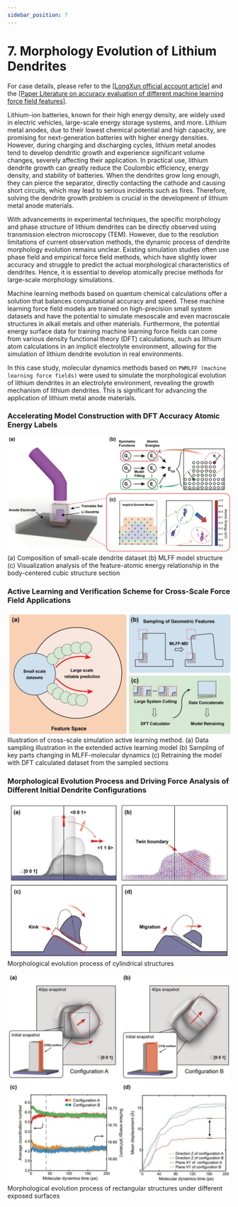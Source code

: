 ```yaml
---
sidebar_position: 7
---
```


# 7. Morphology Evolution of Lithium Dendrites
For case details, please refer to the [[LongXun official account article]](https://mp.weixin.qq.com/s/kapzIrPvL2AcGTUzdHgglg) and the [[Paper Literature on accuracy evaluation of different machine learning force field features]](https://iopscience.iop.org/article/10.1088/1367-2630/acf2bb).

Lithium-ion batteries, known for their high energy density, are widely used in electric vehicles, large-scale energy storage systems, and more. Lithium metal anodes, due to their lowest chemical potential and high capacity, are promising for next-generation batteries with higher energy densities. However, during charging and discharging cycles, lithium metal anodes tend to develop dendritic growth and experience significant volume changes, severely affecting their application. In practical use, lithium dendrite growth can greatly reduce the Coulombic efficiency, energy density, and stability of batteries. When the dendrites grow long enough, they can pierce the separator, directly contacting the cathode and causing short circuits, which may lead to serious incidents such as fires. Therefore, solving the dendrite growth problem is crucial in the development of lithium metal anode materials.

With advancements in experimental techniques, the specific morphology and phase structure of lithium dendrites can be directly observed using transmission electron microscopy (TEM). However, due to the resolution limitations of current observation methods, the dynamic process of dendrite morphology evolution remains unclear. Existing simulation studies often use phase field and empirical force field methods, which have slightly lower accuracy and struggle to predict the actual morphological characteristics of dendrites. Hence, it is essential to develop atomically precise methods for large-scale morphology simulations.

Machine learning methods based on quantum chemical calculations offer a solution that balances computational accuracy and speed. These machine learning force field models are trained on high-precision small system datasets and have the potential to simulate mesoscale and even macroscale structures in alkali metals and other materials. Furthermore, the potential energy surface data for training machine learning force fields can come from various density functional theory (DFT) calculations, such as lithium atom calculations in an implicit electrolyte environment, allowing for the simulation of lithium dendrite evolution in real environments.

In this case study, molecular dynamics methods based on `PWMLFF (machine learning force fields)` were used to simulate the morphological evolution of lithium dendrites in an electrolyte environment, revealing the growth mechanism of lithium dendrites. This is significant for advancing the application of lithium metal anode materials.

### Accelerating Model Construction with DFT Accuracy Atomic Energy Labels

![proportion_time](./pictures/exp_7_1.png)
(a) Composition of small-scale dendrite dataset (b) MLFF model structure (c) Visualization analysis of the feature-atomic energy relationship in the body-centered cubic structure section

### Active Learning and Verification Scheme for Cross-Scale Force Field Applications

![proportion_time](./pictures/exp_7_2.png)
Illustration of cross-scale simulation active learning method. (a) Data sampling illustration in the extended active learning model (b) Sampling of key parts changing in MLFF-molecular dynamics (c) Retraining the model with DFT calculated dataset from the sampled sections

### Morphological Evolution Process and Driving Force Analysis of Different Initial Dendrite Configurations

![proportion_time](./pictures/exp_7_3.png)
Morphological evolution process of cylindrical structures

![proportion_time](./pictures/exp_7_4.png)
Morphological evolution process of rectangular structures under different exposed surfaces